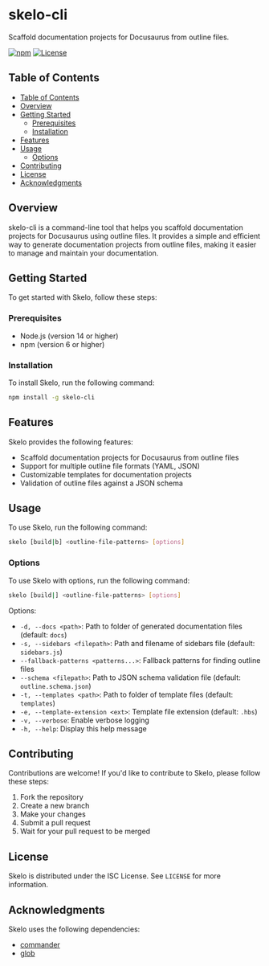 # skelo-cli

Scaffold documentation projects for Docusaurus from outline files.

[![npm](https://img.shields.io/npm/v/skelo-cli)](https://www.npmjs.com/package/skelo-cli)
[![License](https://img.shields.io/badge/License-ISC-blue.svg)](LICENSE)

## Table of Contents

- [Table of Contents](#table-of-contents)
- [Overview](#overview)
- [Getting Started](#getting-started)
  - [Prerequisites](#prerequisites)
  - [Installation](#installation)
- [Features](#features)
- [Usage](#usage)
  - [Options](#options)
- [Contributing](#contributing)
- [License](#license)
- [Acknowledgments](#acknowledgments)

## Overview

skelo-cli is a command-line tool that helps you scaffold documentation projects for Docusaurus using outline files. It provides a simple and efficient way to generate documentation projects from outline files, making it easier to manage and maintain your documentation.

## Getting Started

To get started with Skelo, follow these steps:

### Prerequisites

- Node.js (version 14 or higher)
- npm (version 6 or higher)

### Installation

To install Skelo, run the following command:

```bash
npm install -g skelo-cli
```

## Features

Skelo provides the following features:

- Scaffold documentation projects for Docusaurus from outline files
- Support for multiple outline file formats (YAML, JSON)
- Customizable templates for documentation projects
- Validation of outline files against a JSON schema

## Usage

To use Skelo, run the following command:

```bash
skelo [build|b] <outline-file-patterns> [options]
```

### Options

To use Skelo with options, run the following command:

```bash
skelo [build|] <outline-file-patterns> [options]
```

Options:

- `-d, --docs <path>`: Path to folder of generated documentation files (default: `docs`)
- `-s, --sidebars <filepath>`: Path and filename of sidebars file (default: `sidebars.js`)
- `--fallback-patterns <patterns...>`: Fallback patterns for finding outline files
- `--schema <filepath>`: Path to JSON schema validation file (default: `outline.schema.json`)
- `-t, --templates <path>`: Path to folder of template files (default: `templates`)
- `-e, --template-extension <ext>`: Template file extension (default: `.hbs`)
- `-v, --verbose`: Enable verbose logging
- `-h, --help`: Display this help message

## Contributing

Contributions are welcome! If you'd like to contribute to Skelo, please follow these steps:

1. Fork the repository
2. Create a new branch
3. Make your changes
4. Submit a pull request
5. Wait for your pull request to be merged

## License

Skelo is distributed under the ISC License. See `LICENSE` for more information.

## Acknowledgments

Skelo uses the following dependencies:

- [commander](https://www.npmjs.com/package/commander)
- [glob](https://www.npmjs.com/package/glob)
